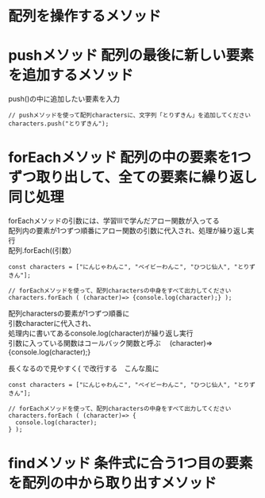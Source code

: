 # 配列を操作するメソッド  
# pushメソッド 配列の最後に新しい要素を追加するメソッド  
push()の中に追加したい要素を入力  
```
// pushメソッドを使って配列charactersに、文字列「とりずきん」を追加してください
characters.push("とりずきん");
```
# forEachメソッド 配列の中の要素を1つずつ取り出して、全ての要素に繰り返し同じ処理  
forEachメソッドの引数には、学習Ⅲで学んだアロー関数が入ってる  
配列内の要素が1つずつ順番にアロー関数の引数に代入され、処理が繰り返し実行  
配列.forEach((引数）
```
const characters = ["にんじゃわんこ", "ベイビーわんこ", "ひつじ仙人", "とりずきん"];

// forEachメソッドを使って、配列charactersの中身をすべて出力してください
characters.forEach ( (character)=> {console.log(character);} );
```
配列charactersの要素が1つずつ順番に  
引数characterに代入され、  
処理内に書いてあるconsole.log(character)が繰り返し実行  
引数に入っている関数はコールバック関数と呼ぶ　 (character)=> {console.log(character);} 

長くなるので見やすく{
で改行する　こんな風に
```
const characters = ["にんじゃわんこ", "ベイビーわんこ", "ひつじ仙人", "とりずきん"];

// forEachメソッドを使って、配列charactersの中身をすべて出力してください
characters.forEach ( (character)=> {
  console.log(character);
} );
```
# findメソッド 条件式に合う1つ目の要素を配列の中から取り出すメソッド  
